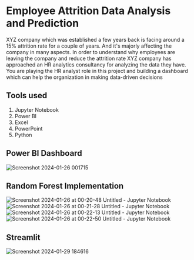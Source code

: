 # Employee Attrition Data Analysis and Prediction

 XYZ company which was established a few years back is facing around a 15% attrition rate for
 a couple of years. And it's majorly affecting the company in many aspects. In order to
 understand why employees are leaving the company and reduce the attrition rate XYZ
 company has approached an HR analytics consultancy for analyzing the data they have. You
 are playing the HR analyst role in this project and building a dashboard which can help the
 organization in making data-driven decisions

 ## Tools used
 1. Jupyter Notebook
2. Power BI
3. Excel
4. PowerPoint
5. Python

## Power BI Dashboard
![Screenshot 2024-01-26 001715](https://github.com/SwapnilGavali295/Employee-Attrition-Analysis/assets/137003175/1558382e-d3fd-41ee-b55e-908e02cbd794)

## Random Forest Implementation 

![Screenshot 2024-01-26 at 00-20-48 Untitled - Jupyter Notebook](https://github.com/SwapnilGavali295/Employee-Attrition-Analysis/assets/137003175/7cefc485-9016-4aa2-9c61-d5980a726c68)
![Screenshot 2024-01-26 at 00-21-28 Untitled - Jupyter Notebook](https://github.com/SwapnilGavali295/Employee-Attrition-Analysis/assets/137003175/5ee79e13-1455-4ac6-b5ef-7c2f676935ae)
![Screenshot 2024-01-26 at 00-22-13 Untitled - Jupyter Notebook](https://github.com/SwapnilGavali295/Employee-Attrition-Analysis/assets/137003175/54950dac-c5a6-4791-b30a-d6beab339d73)
![Screenshot 2024-01-26 at 00-22-50 Untitled - Jupyter Notebook](https://github.com/SwapnilGavali295/Employee-Attrition-Analysis/assets/137003175/2b3ab700-4a97-4fd4-a186-1247c3ca2fdb)
## Streamlit 
![Screenshot 2024-01-29 184616](https://github.com/SwapnilGavali295/Employee-Attrition-Analysis/assets/137003175/262bcd42-a0a0-461d-a0f2-bdd7fea2ac39)
